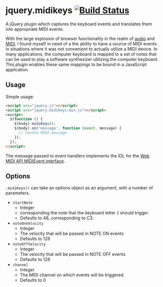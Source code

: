 # jquery.midikeys [![Build Status](https://secure.travis-ci.org/mdomi/jquery.midikeys.png)](http://travis-ci.org/mdomi/jquery.midikeys)

A jQuery plugin which captures the keyboard events and translates them into appropriate MIDI events.

With the large explosion of browser functionality in the realm of [audio](https://dvcs.w3.org/hg/audio/raw-file/tip/webaudio/specification.html "Web Audio API") and [MIDI](http://www.w3.org/TR/webmidi/ "Web MIDI API"), I found myself in need of a the ability to have a source of MIDI events in situations where it was not convenient to actually utilize a MIDI device. In many applications, the computer keyboard is mapped to a set of notes that can be used to play a software synthesizer utilizing the computer keyboard. This plugin enables these same mappings to be bound in a JavaScript application. 

## Usage

Simple usage:
```html
<script src="jquery.js"></script>
<script src="jquery.midikeys.min.js"></script>
<script>
  $(function () {
    $(body).midiKeys();
    $(body).on('message', function (event, message) {
      // handle MIDI message
    });
  });
</script>
```

The message passed to event handlers implements the IDL for the [Web MIDI API MIDIEvent interface](http://www.w3.org/TR/webmidi/#midievent-interface).

## Options

`.midiKeys()` can take an options object as an argument, with a number of parameters.

* `startNote`
  * Integer
  * corresponding the note that the keyboard letter `Z` should trigger.
  * Defaults to 48, corresponding to C3.
* `noteOnVelocity`
  * Integer
  * The velocity that will be passed in NOTE ON events
  * Defaults to 128
* `noteOffVelocity`
  * Integer
  * The velocity that will be passed in NOTE OFF events
  * Defaults to 128
* `channel`
  * Integer
  * The MIDI channel on which events will be triggered.
  * Defaults to 0
